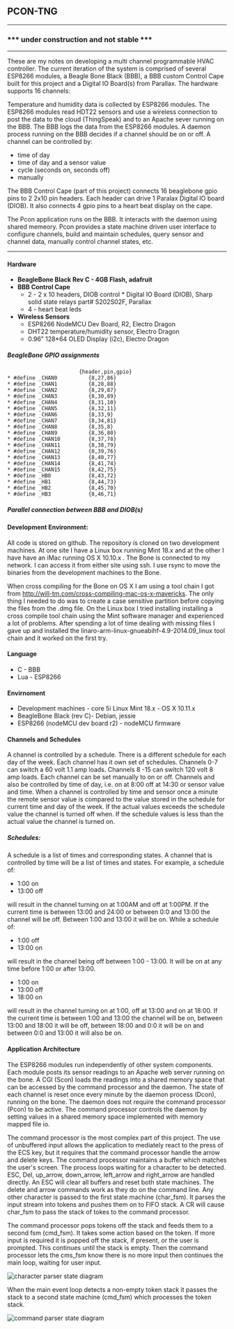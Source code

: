 
## PCON-TNG
------
### *** under construction and not stable ***
------
These are my notes on developing a multi channel programmable HVAC controller. The current iteration of the system is comprised of several ESP8266 modules, a Beagle Bone Black (BBB), a BBB custom Control Cape built for this project and a Digital IO Board(s) from Parallax. The hardware supports 16 channels:

Temperature and humidity data is collected by ESP8266 modules. The ESP8266 modules read HDT22 sensors and use a wireless connection to post the data to the cloud (ThingSpeak) and to an Apache sever running on the BBB. The BBB logs the data from the ESP8266 modules. A daemon process running on the BBB decides if a channel should be on or off.  A channel can be controlled by:

* time of day
* time of day and a sensor value
* cycle (seconds on, seconds off)
* manually

The BBB Control Cape (part of this project) connects 16 beaglebone gpio pins to 2 2x10 pin headers.  Each header can drive 1 Paralax Digital IO board (DIOB).  It also connects 4 gpio pins to a heart beat display on the cape.

The Pcon application runs on the BBB.  It interacts with the daemon using shared memeory.  Pcon provides a state machine driven user interface to configure channels, build and maintain schedules, query sensor and channel data, manually control channel states, etc.
- - - - - - - - -
#### Hardware
  * **BeagleBone Black Rev C - 4GB Flash, adafruit**
  * **BBB Control Cape**
    *  2 - 2 x 10 headers, DIOB control
            * Digital IO Board (DIOB), Sharp solid state relays part# S202S02F, Parallax
    *  4 - heart beat leds
  * **Wireless Sensors**
    * ESP8266 NodeMCU Dev Board, R2, Electro Dragon
    * DHT22 temperature/humidity sensor, Electro Dragon
    * 0.96” 128*64 OLED Display (i2c), Electro Dragon

##### BeagleBone GPIO assignments
                           {header,pin,gpio}
    * #define _CHAN0          {8,27,86}
    * #define _CHAN1          {8,28,88}
    * #define _CHAN2          {8,29,87}
    * #define _CHAN3          {8,30,89}
    * #define _CHAN4          {8,31,10}
    * #define _CHAN5          {8,32,11}
    * #define _CHAN6          {8,33,9}
    * #define _CHAN7          {8,34,81}
    * #define _CHAN8          {8,35,8}
    * #define _CHAN9          {8,36,80}
    * #define _CHAN10         {8,37,78}
    * #define _CHAN11         {8,38,79}
    * #define _CHAN12         {8,39,76}
    * #define _CHAN13         {8,40,77}
    * #define _CHAN14         {8,41,74}
    * #define _CHAN15         {8,42,75}
    * #define _HB0            {8,43,72}
    * #define _HB1            {8,44,73}
    * #define _HB2            {8,45,70}
    * #define _HB3            {8,46,71}


##### Parallel connection between BBB and DIOB(s)


#### Development Environment:

All code is stored on github.  The repository is cloned on two development machines.  At one site I have a Linux box running Mint 18.x and at the other I have have an iMac running OS X 10.10.x . The Bone is connected to my network. I can access it from either site using ssh. I use rsync to move the binaries from the development machines to the Bone. 

When cross compiling for the Bone on OS X I am using a tool chain I got from http://will-tm.com/cross-compiling-mac-os-x-mavericks. The only thing I needed to do was to create a case sensitive partition before copying the files from the .dmg file.  On the Linux box I tried installing installing a cross compile tool chain using the Mint software manager and experienced a lot of problems. After spending a lot of time dealing with missing files I gave up and installed the linaro-arm-linux-gnueabihf-4.9-2014.09_linux tool chain and it worked on the first try.

#### Language
* C - BBB
* Lua - ESP8266

#### Envirnoment
* Development machines - core 5i Linux Mint 18.x - OS X 10.11.x
* BeagleBone Black (rev C)- Debian, jessie
* ESP8266 (nodeMCU dev board r2) - nodeMCU firmware 

#### Channels and Schedules 
A channel is controlled by a schedule. There is a different schedule for each day of the week. Each channel has it own set of schedules. Channels 0-7 can switch a 60 volt 1.1 amp loads.  Channels 8 -15 can switch 120 volt 8 amp loads.  Each channel can be set manually to on or off.  Channels and also be controlled by time of day, i.e. on at 8:00 off at 14:30 or sensor value and time.  When a channel is controlled by time and sensor once a minute the remote sensor value is compared to the value stored in the schedule for current time and day of the week. If the actual values exceeds the schedule value the channel is turned off when. If the schedule values is less than the actual value the channel is turned on.  

##### Schedules:
A schedule  is a list of times and corresponding states.  A channel that is controlled by time will be a list of times and states.  For example, a schedule of:

* 1:00  on
* 13:00 off

will result in the channel turning on at 1:00AM and off at 1:00PM.  If the current time is between 13:00 and 24:00 or between 0:0 and 13:00 the channel will be off.  Between 1:00 and 13:00 it will be on. While a schedule of:

* 1:00  off
* 13:00 on 

will result in the channel being off between 1:00 - 13:00. It will be on at any time before 1:00 or after 13:00.

* 1:00  on
* 13:00 off
* 18:00 on

will result in the channel turning on at 1:00, off at 13:00 and on at 18:00.  If the current time is between 1:00 and 13:00 the channel will be on, between 13:00 and 18:00 it will be off, between 18:00 and 0:0 it will be on and between 0:0 and 13:00 it will also be on.  

#### Application Architecture
The ESP8266 modules run independently of other system components.  Each module posts its sensor readings to an Apache web server running on the bone.  A CGI (Scon) loads the readings into a shared memory space that can be accessed by the command processor and the daemon.  The state of each channel is reset once every minute by the daemon process (Dcon), running on the bone.  The daemon does not require the command processor (Pcon) to be active.  The command processor controls the daemon by setting values in a shared memory space implemented with memory mapped file io.  

The command processor is the most complex part of this project. The use of unbuffered input allows the application to mediately react to the press of the ECS key, but it requires that the command processor handle the arrow and delete keys. The command processor maintains a buffer which matches the user's screen. The process loops waiting for a character to be detected.  ESC, Del, up_arrow, down_arrow, left_arrow and right_arrow are handled directly.  An ESC will clear all buffers and reset both state machines.  The delete and arrow commands work as they do on the command line. Any other character is passed to the first state machine (char_fsm).  It parses the input stream into tokens and pushes them on to FIFO stack.  A CR will cause char_fsm to pass the stack of tokes to the command processor.  

The command processor pops tokens off the stack and feeds them to a second fsm (cmd_fsm).  It takes some action based on the token.  If more input is required it is popped off the stack, if present, or the user is prompted. This continues until the stack is empty. Then the command processor lets the cms_fsm know there is no more input then continues the main loop, waiting for user input. 

![character parser state diagram](./support_docs/state_diagrams/char_fsm.jpg?raw=true "character parser FSM")


When the main event loop detects a non-empty token stack it passes the stack to a second state machine (cmd_fsm) which processes the token stack. 

![command parser state diagram](./support_docs/state_diagrams/cmd_fsm.jpg?raw=true "command parser FSM")

 


 
